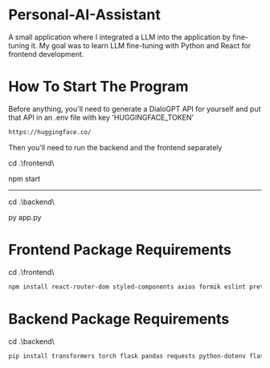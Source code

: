 # Personal-AI-Assistant
A small application where I integrated a LLM into the application by fine-tuning it. My goal was to learn LLM fine-tuning with Python and React for frontend development.

# How To Start The Program

Before anything, you'll need to generate a DialoGPT API for yourself and put that API in an .env file with key 'HUGGINGFACE_TOKEN'

```bash
https://huggingface.co/
```

Then you'll need to run the backend and the frontend separately

cd .\frontend\

npm start

---------------------
cd .\backend\

py app.py

# Frontend Package Requirements

cd .\frontend\ 

```bash
npm install react-router-dom styled-components axios formik eslint prettier eslint-plugin-react eslint-config-prettier react-icons
```

# Backend Package Requirements

cd .\backend\

```bash
pip install transformers torch flask pandas requests python-dotenv flask-cors
```
